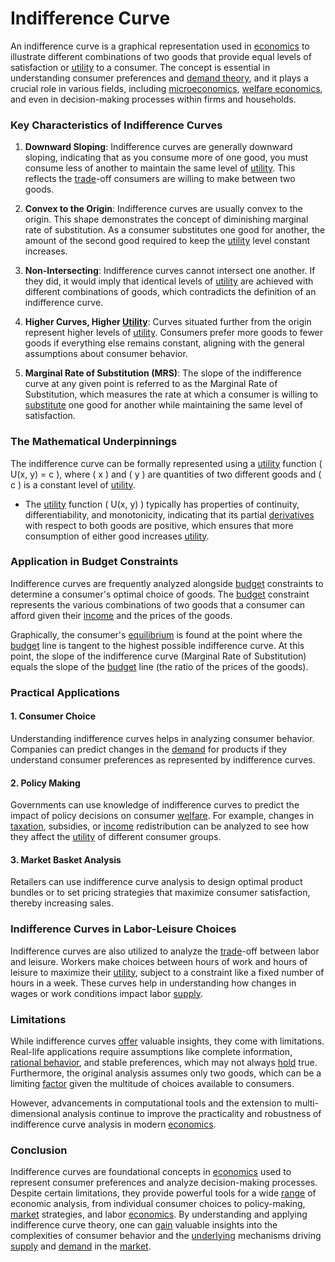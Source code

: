# Indifference Curve

An indifference curve is a graphical representation used in [economics](../e/economics.md) to illustrate different combinations of two goods that provide equal levels of satisfaction or [utility](../u/utility.md) to a consumer. The concept is essential in understanding consumer preferences and [demand theory](../d/demand_theory.md), and it plays a crucial role in various fields, including [microeconomics](../m/microeconomics.md), [welfare economics](../w/welfare_economics.md), and even in decision-making processes within firms and households.

### Key Characteristics of Indifference Curves

1. **Downward Sloping**: Indifference curves are generally downward sloping, indicating that as you consume more of one good, you must consume less of another to maintain the same level of [utility](../u/utility.md). This reflects the [trade](../t/trade.md)-off consumers are willing to make between two goods.

2. **Convex to the Origin**: Indifference curves are usually convex to the origin. This shape demonstrates the concept of diminishing marginal rate of substitution. As a consumer substitutes one good for another, the amount of the second good required to keep the [utility](../u/utility.md) level constant increases.

3. **Non-Intersecting**: Indifference curves cannot intersect one another. If they did, it would imply that identical levels of [utility](../u/utility.md) are achieved with different combinations of goods, which contradicts the definition of an indifference curve.

4. **Higher Curves, Higher [Utility](../u/utility.md)**: Curves situated further from the origin represent higher levels of [utility](../u/utility.md). Consumers prefer more goods to fewer goods if everything else remains constant, aligning with the general assumptions about consumer behavior.

5. **Marginal Rate of Substitution (MRS)**: The slope of the indifference curve at any given point is referred to as the Marginal Rate of Substitution, which measures the rate at which a consumer is willing to [substitute](../s/substitute.md) one good for another while maintaining the same level of satisfaction.

### The Mathematical Underpinnings

The indifference curve can be formally represented using a [utility](../u/utility.md) function \( U(x, y) = c \), where \( x \) and \( y \) are quantities of two different goods and \( c \) is a constant level of [utility](../u/utility.md). 

- The [utility](../u/utility.md) function \( U(x, y) \) typically has properties of continuity, differentiability, and monotonicity, indicating that its partial [derivatives](../d/derivatives.md) with respect to both goods are positive, which ensures that more consumption of either good increases [utility](../u/utility.md).

### Application in Budget Constraints

Indifference curves are frequently analyzed alongside [budget](../b/budget.md) constraints to determine a consumer's optimal choice of goods. The [budget](../b/budget.md) constraint represents the various combinations of two goods that a consumer can afford given their [income](../i/income.md) and the prices of the goods. 

Graphically, the consumer's [equilibrium](../e/equilibrium.md) is found at the point where the [budget](../b/budget.md) line is tangent to the highest possible indifference curve. At this point, the slope of the indifference curve (Marginal Rate of Substitution) equals the slope of the [budget](../b/budget.md) line (the ratio of the prices of the goods).

### Practical Applications

#### **1. Consumer Choice**

Understanding indifference curves helps in analyzing consumer behavior. Companies can predict changes in the [demand](../d/demand.md) for products if they understand consumer preferences as represented by indifference curves.

#### **2. Policy Making**

Governments can use knowledge of indifference curves to predict the impact of policy decisions on consumer [welfare](../w/welfare.md). For example, changes in [taxation](../t/taxation.md), subsidies, or [income](../i/income.md) redistribution can be analyzed to see how they affect the [utility](../u/utility.md) of different consumer groups.

#### **3. Market Basket Analysis**

Retailers can use indifference curve analysis to design optimal product bundles or to set pricing strategies that maximize consumer satisfaction, thereby increasing sales.

### Indifference Curves in Labor-Leisure Choices

Indifference curves are also utilized to analyze the [trade](../t/trade.md)-off between labor and leisure. Workers make choices between hours of work and hours of leisure to maximize their [utility](../u/utility.md), subject to a constraint like a fixed number of hours in a week. These curves help in understanding how changes in wages or work conditions impact labor [supply](../s/supply.md).

### Limitations

While indifference curves [offer](../o/offer.md) valuable insights, they come with limitations. Real-life applications require assumptions like complete information, [rational behavior](../r/rational_behavior.md), and stable preferences, which may not always [hold](../h/hold.md) true. Furthermore, the original analysis assumes only two goods, which can be a limiting [factor](../f/factor.md) given the multitude of choices available to consumers. 

However, advancements in computational tools and the extension to multi-dimensional analysis continue to improve the practicality and robustness of indifference curve analysis in modern [economics](../e/economics.md).

### Conclusion

Indifference curves are foundational concepts in [economics](../e/economics.md) used to represent consumer preferences and analyze decision-making processes. Despite certain limitations, they provide powerful tools for a wide [range](../r/range.md) of economic analysis, from individual consumer choices to policy-making, [market](../m/market.md) strategies, and labor [economics](../e/economics.md). By understanding and applying indifference curve theory, one can [gain](../g/gain.md) valuable insights into the complexities of consumer behavior and the [underlying](../u/underlying.md) mechanisms driving [supply](../s/supply.md) and [demand](../d/demand.md) in the [market](../m/market.md).